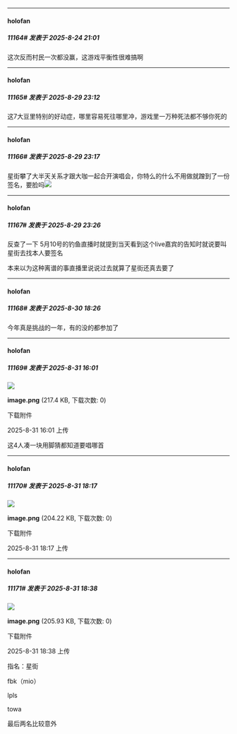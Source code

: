 ﻿
*****

####  holofan  
##### 11164#       发表于 2025-8-24 21:01

这次反而村民一次都没赢，这游戏平衡性很难搞啊

*****

####  holofan  
##### 11165#       发表于 2025-8-29 23:12

这7大豆里特别的好动症，哪里容易死往哪里冲，游戏里一万种死法都不够你死的


*****

####  holofan  
##### 11166#       发表于 2025-8-29 23:17

星街攀了大半天关系才跟大咖一起合开演唱会，你特么的什么不用做就蹭到了一份签名，要脸吗<img src="https://static.stage1st.com/image/smiley/face2017/067.png" referrerpolicy="no-referrer">

*****

####  holofan  
##### 11167#       发表于 2025-8-29 23:26

反查了一下 5月10号的钓鱼直播时就提到当天看到这个live嘉宾的告知时就说要叫星街去找本人要签名

本来以为这种离谱的事直播里说说过去就算了星街还真去要了


*****

####  holofan  
##### 11168#       发表于 2025-8-30 18:26

今年真是挑战的一年，有的没的都参加了

*****

####  holofan  
##### 11169#       发表于 2025-8-31 16:01

<img src="https://img.stage1st.com/forum/202508/31/160106hposly1pz31c1fct.png" referrerpolicy="no-referrer">

<strong>image.png</strong> (217.4 KB, 下载次数: 0)

下载附件

2025-8-31 16:01 上传

这4人凑一块用脚猜都知道要唱哪首


*****

####  holofan  
##### 11170#       发表于 2025-8-31 18:17

<img src="https://img.stage1st.com/forum/202508/31/181707fe2a2uq1kii1k2yn.png" referrerpolicy="no-referrer">

<strong>image.png</strong> (204.22 KB, 下载次数: 0)

下载附件

2025-8-31 18:17 上传

*****

####  holofan  
##### 11171#       发表于 2025-8-31 18:38

<img src="https://img.stage1st.com/forum/202508/31/183807oop2p1tosypbs5o4.png" referrerpolicy="no-referrer">

<strong>image.png</strong> (205.93 KB, 下载次数: 0)

下载附件

2025-8-31 18:38 上传

指名：星街

fbk（mio）

lpls

towa

最后两名比较意外

